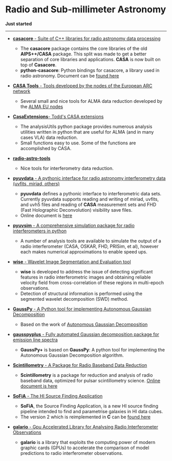 # Radio and Sub-millimeter Astronomy

**Just started**

-----

* [__casacore__ - Suite of C++ libraries for radio astronomy data processing](https://github.com/casacore/casacore)
    - The __casacore__ package contains the core libraries of the old __AIPS++/CASA__ package. This split was made to get a better separation of core libraries and applications. __CASA__ is now built on top of __Casacore__.
    - __python-casacore__: Python bindings for casacore, a library used in radio astronomy. Document can be [found here](http://casacore.github.io/python-casacore/) 


* [__CASA Tools__ - Tools developed by the nodes of the European ARC network](https://almascience.nrao.edu/tools/eu-arc-network/tools)
    - Several small and nice tools for ALMA data reduction developed by the [ALMA EU nodes](https://www.eso.org/sci/facilities/alma/arc/nodes.html)

* [__CasaExtensions__- Todd's CASA extensions](https://safe.nrao.edu/wiki/bin/view/Main/CasaExtensions)
    - The analysisUtils python package provides numerous analysis utilities written in python that are useful for ALMA (and in many cases VLA) data reduction.
    - Small functions easy to use. Some of the functions are accomplished by CASA.

* [__radio-astro-tools__](https://github.com/radio-astro-tools)
    - Nice tools for interferometry data reduction.

* [__pyuvdata__ - A pythonic interface for radio astronomy interferometry data (uvfits, miriad, others)](https://github.com/RadioAstronomySoftwareGroup/pyuvdata)
    - __pyuvdata__ defines a pythonic interface to interferometric data sets. Currently pyuvdata supports reading and writing of miriad, uvfits, and uvh5 files and reading of __CASA__ measurement sets and FHD (Fast Holographic Deconvolution) visibility save files.
    - Online document is [here](https://pyuvdata.readthedocs.io/en/latest/)

* [__pyuvsim__ - A comprehensive simulation package for radio interferometers in python](https://github.com/RadioAstronomySoftwareGroup/pyuvsim)
    - A number of analysis tools are available to simulate the output of a radio interferometer (CASA, OSKAR, FHD, PRISim, et al), however each makes numerical approximations to enable speed ups.

* [__wise__ - Wavelet Image Segmentation and Evaluation tool](https://github.com/flomertens/wise)
    - __wise__ is developed to address the issue of detecting significant features in radio interferometric images and obtaining reliable velocity field from cross-correlation of these regions in multi-epoch observations.
    - Detection of structural information is performed using the segmented wavelet decomposition (SWD) method.

* [__GaussPy__ - A Python tool for implementing Autonomous Gaussian Decomposition](https://github.com/gausspy/gausspy)
    - Based on the work of [Autonomous Gaussian Decomposition](https://arxiv.org/abs/1409.2840)
* [__gausspyplus__ - Fully automated Gaussian decomposition package for emission line spectra](https://github.com/mriener/gausspyplus)
    - __GaussPy+__ is based on __GaussPy__: A python tool for implementing the Autonomous Gaussian Decomposition algorithm.

* [__Scintillometry__ - A Package for Radio Baseband Data Reduction](https://github.com/mhvk/scintillometry)
    - __Scintillometry__ is a package for reduction and analysis of radio baseband data, optimized for pulsar scintillometry science. [Online document is here](https://scintillometry.readthedocs.io/en/latest/)

* [__SoFiA__ - The HI Source Finding Application](https://github.com/SoFiA-Admin/SoFiA)
    - __SoFiA__, the Source Finding Application, is a new HI source finding pipeline intended to find and parametrise galaxies in HI data cubes.
    - The version 2 which is reimplemented in __C__ can be [found here](https://github.com/SoFiA-Admin/SoFiA-2)

* [__galario__ - Gpu Accelerated Library for Analysing Radio Interferometer Observations](https://github.com/mtazzari/galario)
    - __galario__ is a library that exploits the computing power of modern graphic cards (GPUs) to accelerate the comparison of model predictions to radio interferometer observations.
